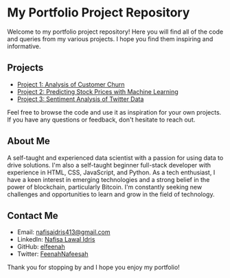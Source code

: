 # My Portfolio Project Repository

Welcome to my portfolio project repository! Here you will find all of the code and queries from my various projects. I hope you find them inspiring and informative.

## Projects

- [Project 1: Analysis of Customer Churn](https://github.com/yourusername/project1)
- [Project 2: Predicting Stock Prices with Machine Learning](https://github.com/yourusername/project2)
- [Project 3: Sentiment Analysis of Twitter Data](https://github.com/yourusername/project3)

Feel free to browse the code and use it as inspiration for your own projects. If you have any questions or feedback, don't hesitate to reach out.

## About Me

A self-taught and experienced data scientist with a passion for using data to drive solutions. I'm also a self-taught beginner full-stack developer with experience in HTML, CSS, JavaScript, and Python. As a tech enthusiast, I have a keen interest in emerging technologies and a strong belief in the power of blockchain, particularly Bitcoin. I'm constantly seeking new challenges and opportunities to learn and grow in the field of technology.

## Contact Me

- Email: [nafisaidris413@gmail.com](mailto:nafisaidris413@gmail.com)
- LinkedIn: [Nafisa Lawal Idris](https://www.linkedin.com/in/nafisa-lawal-idris/)
- GitHub: [elfeenah](https://github.com/elfeenah)
- Twitter: [FeenahNafeesah](https://twitter.com/FeenahNafeesah)

Thank you for stopping by and I hope you enjoy my portfolio!
